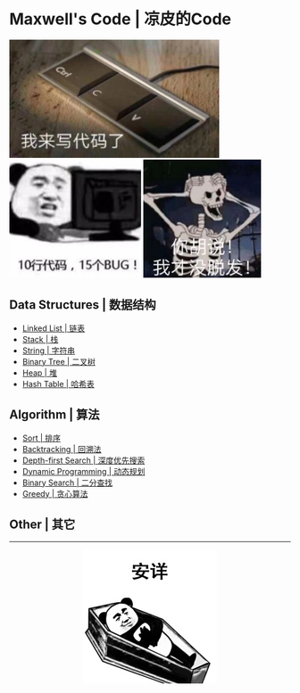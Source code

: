 # Maxwell's Code | 凉皮的Code

![](https://github.com/Maxwell-L/Maxwell-LeetCode/blob/master/image/pic2.png "只是保存一下刷LeetCode的代码咯")
![](https://github.com/Maxwell-L/Maxwell-LeetCode/blob/master/image/pic3.png "只是保存一下刷LeetCode的代码咯")
![](https://github.com/Maxwell-L/Maxwell-LeetCode/blob/master/image/pic4.jpg "只是保存一下刷LeetCode的代码咯")

Data Structures | 数据结构
---------
* [Linked List | 链表](https://github.com/Maxwell-L/Maxwell-LeetCode/tree/master/LeetCode/Linked%20List "Linked List")<br>
* [Stack | 栈](https://github.com/Maxwell-L/Maxwell-LeetCode/tree/master/LeetCode/Stack "Stack")<br>
* [String | 字符串](https://github.com/Maxwell-L/Maxwell-LeetCode/tree/master/LeetCode/String "String")<br>
* [Binary Tree | 二叉树](https://github.com/Maxwell-L/Maxwell-LeetCode/tree/master/LeetCode/Binary%20Tree "Binary Tree")<br>
* [Heap | 堆](https://github.com/Maxwell-L/Maxwell-LeetCode/tree/master/LeetCode/Heap "Heap")<br>
* [Hash Table | 哈希表](https://github.com/Maxwell-L/Maxwell-LeetCode/tree/master/LeetCode/Hash%20Table "Hash Table")<br>

Algorithm | 算法
---------
* [Sort | 排序](https://github.com/Maxwell-L/Maxwell-LeetCode/tree/master/LeetCode/Sort "Sort")<br>
* [Backtracking | 回溯法](https://github.com/Maxwell-L/Maxwell-LeetCode/tree/master/LeetCode/Backtracking "Backtracking")<br>
* [Depth-first Search | 深度优先搜索](https://github.com/Maxwell-L/Maxwell-LeetCode/tree/master/LeetCode/Depth-first%20Search "Depth-first Search")<br>
* [Dynamic Programming | 动态规划](https://github.com/Maxwell-L/Maxwell-LeetCode/tree/master/LeetCode/Dynamic%20Programming "Dynamic Programming")<br>
* [Binary Search | 二分查找](https://github.com/Maxwell-L/Maxwell-LeetCode/tree/master/LeetCode/Binary%20Search "Binary Search")<br>
* [Greedy | 贪心算法](https://github.com/Maxwell-L/Maxwell-LeetCode/tree/master/LeetCode/Greedy "Greedy")<br>

Other | 其它
---------

-------------
<div align=center><img src="https://github.com/Maxwell-L/Maxwell-LeetCode/blob/master/image/pic1.jpg"  title="我好菜啊"/></div>
